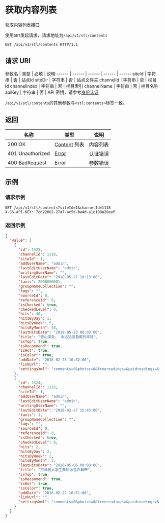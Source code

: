 # 获取内容列表

获取内容列表接口

使用`GET`发起请求，请求地址为`/api/v1/stl/contents`

```http
GET /api/v1/stl/contents HTTP/1.1
```

## 请求 URI

参数名 | 类型 | 必填 | 说明
------ | ------ | ------ | ------ | ------
siteId | 字符串 | 否 | 站点Id
siteDir | 字符串 | 否 | 站点文件夹
channelId | 字符串 | 否 | 栏目Id
channelIndex | 字符串 | 否 | 栏目索引
channelName | 字符串 | 否 | 栏目名称
apiKey | 字符串 | 否 | API 密钥，请参考[身份认证](authentication.md)

`/api/v1/stl/contents`的其他参数与`<stl:contents>`标签一致。

## 返回

名称 | 类型 | 说明
------ | ------ | ------
200 OK | [Content](/stl/README?id=content) 列表 | 内容列表
401 Unauthorized | [Error](/error?id=error) | 认证错误
400 BadRequest | [Error](/error?id=error) | 参数错误

## 示例

### 请求示例

```http
GET /api/v1/stl/contents?siteId=1&channelId=1118
X-SS-API-KEY: 7cd22002-27a7-4c5d-ba4d-a1c108a20eaf
```

### 返回示例

```json
{
  "value": [
    {
      "id": 1525,
      "channelId": 1118,
      "siteId": 1,
      "addUserName": "admin",
      "lastEditUserName": "admin",
      "writingUserName": "",
      "lastEditDate": "2018-05-21 10:13:00",
      "taxis": 2000000001,
      "groupNameCollection": "",
      "tags": "",
      "sourceId": 0,
      "referenceId": 0,
      "isChecked": true,
      "checkedLevel": 0,
      "hits": 40,
      "hitsByDay": 1,
      "hitsByWeek": 5,
      "hitsByMonth": 40,
      "lastHitsDate": "2018-05-23 00:00:00",
      "title": "雪山深处， 永远热泪盈眶的年轻",
      "isTop": true,
      "isRecommend": true,
      "isHot": true,
      "isColor": true,
      "addDate": "2018-02-23 10:32:00",
      "linkUrl": "",
      "settingsXml": "comments=0&photos=0&freereadings=&paidreadings=&fullreadingprice=&paperprice=&titleformatstring=False_False_False_&check_isadmin=True&check_username=admin&check_checkdate=2018-05-21 10:13&check_reasons="
    },
    {
      "id": 1524,
      "channelId": 1118,
      "siteId": 1,
      "addUserName": "admin",
      "lastEditUserName": "admin",
      "writingUserName": "",
      "lastEditDate": "2018-02-27 15:45:00",
      "taxis": 1,
      "groupNameCollection": "",
      "tags": "",
      "sourceId": 0,
      "referenceId": 0,
      "isChecked": true,
      "checkedLevel": 0,
      "hits": 2,
      "hitsByDay": 2,
      "hitsByWeek": 2,
      "hitsByMonth": 2,
      "lastHitsDate": "2018-05-06 00:00:00",
      "title": "京津冀大学生舞热冰雪白飘带",
      "isTop": true,
      "isRecommend": true,
      "isHot": true,
      "isColor": true,
      "addDate": "2018-02-22 10:51:00",
      "linkUrl": "",
      "settingsXml": "comments=0&photos=0&freereadings=&paidreadings=&fullreadingprice=&paperprice=&titleformatstring=False_False_False_&check_isadmin=True&check_username=雪之浪漫&check_checkdate=2018-02-22 11:01"
    }
  ]
}
```